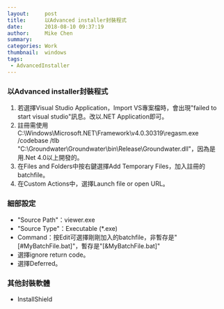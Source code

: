 ```yaml
---
layout:     post
title:      以Advanced installer封裝程式
date:       2018-08-10 09:37:19
author:     Mike Chen
summary:    
categories: Work
thumbnail:  windows
tags:
 - AdvancedInstaller
---
```


### 以Advanced installer封裝程式

1. 若選擇Visual Studio Application，Import VS專案檔時，會出現"failed to start visual studio"訊息。改以.NET Application即可。
2. 註冊需使用C:\Windows\Microsoft.NET\Framework\v4.0.30319\regasm.exe /codebase /tlb "C:\Groundwater\Groundwater\bin\Release\Groundwater.dll"，因為是用.Net 4.0以上開發的。
3. 在Files and Folders中按右鍵選擇Add Temporary Files，加入註冊的batchfile。
4. 在Custom Actions中，選擇Launch file or open URL。

### 細部設定
* "Source Path"：viewer.exe
* "Source Type"：Executable (*.exe)
* Command：按Edit可選擇剛剛加入的batchfile，非暫存是"[#MyBatchFile.bat]"，暫存是"[&MyBatchFile.bat]"
* 選擇ignore return code。
* 選擇Deferred。

### 其他封裝軟體
* InstallShield